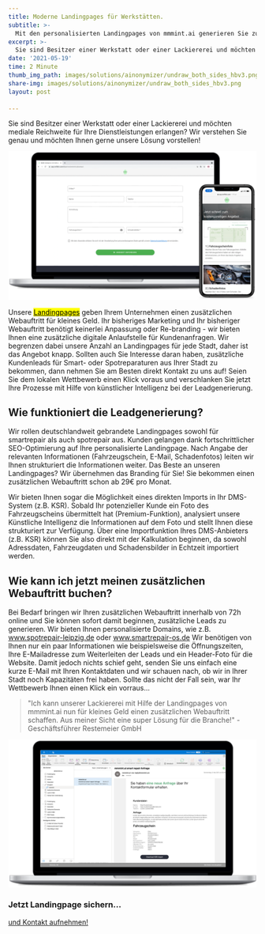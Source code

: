 ```yaml
---
title: Moderne Landingpages für Werkstätten.
subtitle: >-
  Mit den personalisierten Landingpages von mmmint.ai generieren Sie zusätzliche Kundenleads für Smart- & Spotrepair in Ihrer Stadt.
excerpt: >-
  Sie sind Besitzer einer Werkstatt oder einer Lackiererei und möchten mediale Reichweite für Ihre Dienstleistungen erlangen? Wir verstehen Sie genau und möchten Ihnen gerne unsere Lösung vorstellen!
date: '2021-05-19'
time: 2 Minute
thumb_img_path: images/solutions/ainonymizer/undraw_both_sides_hbv3.png
share-img: images/solutions/ainonymizer/undraw_both_sides_hbv3.png
layout: post

---
```


Sie sind Besitzer einer Werkstatt oder einer Lackiererei und möchten mediale Reichweite für Ihre Dienstleistungen erlangen? Wir verstehen Sie genau und möchten Ihnen gerne unsere Lösung vorstellen!

![Landingpage Example](/images/solutions/landingpage/product_landingpage.png)

Unsere [<mark>Landingpages</mark>](/solutions/landingpage/) geben Ihrem Unternehmen einen zusätzlichen Webauftritt für kleines Geld. Ihr bisheriges Marketing und Ihr bisheriger Webauftritt benötigt keinerlei Anpassung oder Re-branding - wir bieten Ihnen eine zusätzliche digitale Anlaufstelle für Kundenanfragen. Wir begrenzen dabei unsere Anzahl an Landingpages für jede Stadt, daher ist das Angebot knapp. Sollten auch Sie Interesse daran haben, zusätzliche Kundenleads für Smart- oder Spotreparaturen aus Ihrer Stadt zu bekommen, dann nehmen Sie am Besten direkt Kontakt zu uns auf! Seien Sie dem lokalen Wettbewerb einen Klick voraus und verschlanken Sie jetzt Ihre Prozesse mit Hilfe von künstlicher Intelligenz bei der Leadgenerierung. 

## Wie funktioniert die Leadgenerierung?

Wir rollen deutschlandweit gebrandete Landingpages sowohl für smartrepair als auch spotrepair aus. Kunden gelangen dank fortschrittlicher SEO-Optimierung auf Ihre personalisierte Landingpage. Nach Angabe der relevanten Informationen (Fahrzeugschein, E-Mail, Schadenfotos) leiten wir Ihnen strukturiert die Informationen weiter. Das Beste an unseren Landingpages? Wir übernehmen das Branding für Sie! Sie bekommen einen zusätzlichen Webauftritt schon ab 29€ pro Monat.  

Wir bieten Ihnen sogar die Möglichkeit eines direkten Imports in Ihr DMS-System (z.B. KSR). Sobald Ihr potenzieller Kunde ein Foto des Fahrzeugscheins übermittelt hat (Premium-Funktion), analysiert unsere Künstliche Intelligenz die Informationen auf dem Foto und stellt Ihnen diese strukturiert zur Verfügung. Über eine Importfunktion Ihres DMS-Anbieters (z.B. KSR) können Sie also direkt mit der Kalkulation beginnen, da sowohl Adressdaten, Fahrzeugdaten und Schadensbilder in Echtzeit importiert werden.


## Wie kann ich jetzt meinen zusätzlichen Webauftritt buchen?

Bei Bedarf bringen wir Ihren zusätzlichen Webauftritt innerhalb von 72h online und Sie können sofort damit beginnen, zusätzliche Leads zu generieren. Wir bieten Ihnen personalisierte Domains, wie z.B. www.spotrepair-leipzig.de oder www.smartrepair-os.de Wir benötigen von Ihnen nur ein paar Informationen wie beispielsweise die Öffnungszeiten, Ihre E-Mailadresse zum Weiterleiten der Leads und ein Header-Foto für die Website. Damit jedoch nichts schief geht, senden Sie uns einfach eine kurze E-Mail mit Ihren Kontaktdaten und wir schauen nach, ob wir in Ihrer Stadt noch Kapazitäten frei haben. Sollte das nicht der Fall sein, war Ihr Wettbewerb Ihnen einen Klick ein vorraus...


> "Ich kann unserer Lackiererei mit Hilfe der Landingpages von mmmint.ai nun für kleines Geld einen zusätzlichen Webauftritt schaffen. Aus meiner Sicht eine super Lösung für die Branche!" - Geschäftsführer Restemeier GmbH

![Smart E-Mail](/images/solutions/landingpage/smart_email.png)

<section id="call-to-action" class="block cta-block bg-accent outer">
  <div class="inner-large">
    <div class="grid">
      <div class="cell block-content">
        <h3 class="block-title">Jetzt Landingpage sichern...</h3>
      </div><!-- .block-content -->
      <div class="cell block-buttons">
        <a href="mailto:info@mmmint.ai" class="button white large">und Kontakt aufnehmen!</a>
      </div><!-- .block-buttons -->
    </div><!-- .grid -->
  </div><!-- .inner -->
</section>

